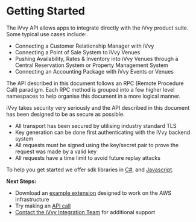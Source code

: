 # Getting Started

The iVvy API allows apps to integrate directly with the iVvy product suite. Some typical use cases include:.

* Connecting a Customer Relationship Manager with iVvy
* Connecting a Point of Sale System to iVvy Venues
* Pushing Availability, Rates & Inventory into iVvy Venues through a Central Reservation System or Property Management System
* Connecting an Accounting Package with iVvy Events or Venues

The API described in this document follows an RPC \(Remote Procedure Call\) paradigm. Each RPC method is grouped into a few higher level namespaces to help organise this document in a more logical manner.

iVvy takes security very seriously and the API described in this document has been designed to be as secure as possible.

* All transport has been secured by utilising industry standard TLS
* Key generation can be done first authenticating with the iVvy backend system
* All requests must be signed using the key/secret pair to prove the request was made by a valid key
* All requests have a time limit to avoid future replay attacks

To help you get started we offer sdk libraries in [C\#](https://github.com/ivvycode/ivvy-sdk-net), and [Javascript](https://github.com/ivvycode/ivvy-sdk-js).

**Next Steps:**

* Download an [example extension](https://github.com/ivvycode/example-extension) designed to work on the AWS infrastructure 
* Try making an [API call](https://developer.ivvy.com/getting-started/test)
* [Contact the iVvy Integration Team](https://www.ivvy.com.au/events/contact.html) for additional support

